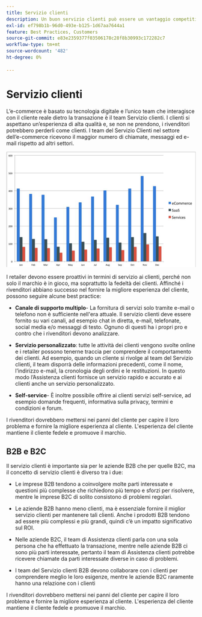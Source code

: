 ```yaml
---
title: Servizio clienti
description: Un buon servizio clienti può essere un vantaggio competitivo nello spazio di e-commerce.
exl-id: ef798b1b-96d0-493e-b125-1d67aa7644a1
feature: Best Practices, Customers
source-git-commit: e83e2359377f03506178c28f8b30993c172282c7
workflow-type: tm+mt
source-wordcount: '482'
ht-degree: 0%

---
```


# Servizio clienti

L’e-commerce è basato su tecnologia digitale e l’unico team che interagisce con il cliente reale dietro la transazione è il team Servizio clienti. I clienti si aspettano un’esperienza di alta qualità e, se non ne prendono, i rivenditori potrebbero perderli come clienti. I team del Servizio Clienti nel settore dell’e-commerce ricevono il maggior numero di chiamate, messaggi ed e-mail rispetto ad altri settori.

![Grafico a barre del servizio clienti](../../assets/playbooks/customer-service-chart.png)

I retailer devono essere proattivi in termini di servizio ai clienti, perché non solo il marchio è in gioco, ma soprattutto la fedeltà dei clienti. Affinché i rivenditori abbiano successo nel fornire la migliore esperienza del cliente, possono seguire alcune best practice:

- **Canale di supporto multiplo**- La fornitura di servizi solo tramite e-mail o telefono non è sufficiente nell&#39;era attuale. Il servizio clienti deve essere fornito su vari canali, ad esempio chat in diretta, e-mail, telefonate, social media e/o messaggi di testo. Ognuno di questi ha i propri pro e contro che i rivenditori devono analizzare.

- **Servizio personalizzato**: tutte le attività dei clienti vengono svolte online e i retailer possono tenerne traccia per comprendere il comportamento dei clienti. Ad esempio, quando un cliente si rivolge al team del Servizio clienti, il team disporrà delle informazioni precedenti, come il nome, l’indirizzo e-mail, la cronologia degli ordini e le restituzioni. In questo modo l’Assistenza clienti fornisce un servizio rapido e accurato e ai clienti anche un servizio personalizzato.

- **Self-service**- È inoltre possibile offrire ai clienti servizi self-service, ad esempio domande frequenti, informativa sulla privacy, termini e condizioni e forum.

I rivenditori dovrebbero mettersi nei panni del cliente per capire il loro problema e fornire la migliore esperienza al cliente. L&#39;esperienza del cliente mantiene il cliente fedele e promuove il marchio.

## B2B e B2C

Il servizio clienti è importante sia per le aziende B2B che per quelle B2C, ma il concetto di servizio clienti è diverso tra i due:

- Le imprese B2B tendono a coinvolgere molte parti interessate e questioni più complesse che richiedono più tempo e sforzi per risolvere, mentre le imprese B2C di solito consistono di problemi regolari.

- Le aziende B2B hanno meno clienti, ma è essenziale fornire il miglior servizio clienti per mantenere tali clienti. Anche i prodotti B2B tendono ad essere più complessi e più grandi, quindi c’è un impatto significativo sul ROI.

- Nelle aziende B2C, il team di Assistenza clienti parla con una sola persona che ha effettuato la transazione, mentre nelle aziende B2B ci sono più parti interessate, pertanto il team di Assistenza clienti potrebbe ricevere chiamate da parti interessate diverse in caso di problemi.

- I team del Servizio clienti B2B devono collaborare con i clienti per comprendere meglio le loro esigenze, mentre le aziende B2C raramente hanno una relazione con i clienti

I rivenditori dovrebbero mettersi nei panni del cliente per capire il loro problema e fornire la migliore esperienza al cliente. L&#39;esperienza del cliente mantiene il cliente fedele e promuove il marchio.
